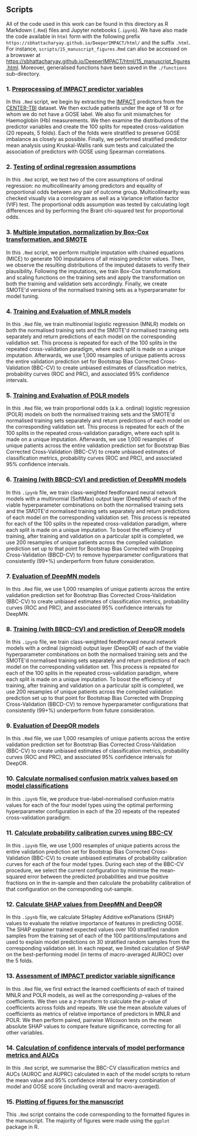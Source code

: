 ## Scripts 
All of the code used in this work can be found in this directory as R Markdown (`.Rmd`) files and Jupyter notebooks (`.ipynb`). We have also made the code available in `html` form with the following prefix `https://sbhattacharyay.github.io/DeeperIMPACT/html/` and the suffix `.html`. For instance, `scripts/15_manuscript_figures.Rmd` can also be accessed on a browswer at https://sbhattacharyay.github.io/DeeperIMPACT/html/15_manuscript_figures.html. Moreover, generalised functions have been saved in the `./functions` sub-directory.

### 1. [Preprocessing of IMPACT predictor variables](01_preprocessing.Rmd)
In this `.Rmd` script, we begin by extracting the [IMPACT](https://doi.org/10.1371/journal.pmed.0050165) predictors from the [CENTER-TBI](https://www.center-tbi.eu/) dataset. We then exclude patients under the age of 18 or for whom we do not have a GOSE label. We also fix unit mismatches for Haemoglobin (Hb) measurements. We then examine the distributions of the predictor variables and create the 100 splits for repeated cross-validation (20 repeats, 5 folds). Each of the folds were stratified to preserve GOSE imbalance as closely as possible. Finally, we performed stratified predictor mean analysis using Kruskal-Wallis rank sum tests and calculated the association of predictors with GOSE using Spearman correlations.

### 2. [Testing of ordinal regression assumptions](02_ordinal_assumptions.Rmd)
In this `.Rmd` script, we test two of the core assumptions of ordinal regression: no multicollinearity among predictors and equality of proportional odds between any pair of outcome group. Multicollinearity was checked visually via a correlogram as well as a Variance inflation factor (VIF) test. The proportional odds assumption was tested by calculating logit differences and by performing the Brant chi-squared test for proportional odds.

### 3. [Multiple imputation, normalization by Box-Cox transformation, and SMOTE](03_impute_boxcox_smote.Rmd)
In this `.Rmd` script, we perform multiple imputation with chained equations (MICE) to generate 100 imputataions of all missing predictor values. Then, we observe the resulting distributions of the imputed datasets to verify their plausibility. Following the imputations, we train Box-Cox transformations and scaling functions on the training sets and apply the transformation on both the training and validation sets accordingly. Finally, we create SMOTE'd versions of the normalised training sets as a hyperparamater for model tuning.

### 4. [Training and Evaluation of MNLR models](04_mnlr.Rmd)
In this `.Rmd` file, we train multinomial logistic regression (MNLR) models on both the normalised training sets and the SMOTE'd normalised training sets separately and return predictions of each model on the corresponding validation set. This process is repeated for each of the 100 splits in the repeated cross-validation paradigm, where each split is made on a unique imputation. Afterwards, we use 1,000 resamples of unique patients across the entire validation prediction set for Bootstrap Bias Corrected Cross-Validation (BBC-CV) to create unbiased estimates of classification metrics, probability curves (ROC and PRC), and associated 95% confidence intervals.

### 5. [Training and Evaluation of POLR models](05_polr.Rmd)
In this `.Rmd` file, we train proportional odds (a.k.a. ordinal) logistic regression (POLR) models on both the normalised training sets and the SMOTE'd normalised training sets separately and return predictions of each model on the corresponding validation set. This process is repeated for each of the 100 splits in the repeated cross-validation paradigm, where each split is made on a unique imputation. Afterwards, we use 1,000 resamples of unique patients across the entire validation prediction set for Bootstrap Bias Corrected Cross-Validation (BBC-CV) to create unbiased estimates of classification metrics, probability curves (ROC and PRC), and associated 95% confidence intervals.

### 6. [Training (with BBCD-CV) and prediction of DeepMN models](06_deepMN_part1.ipynb)
In this `.ipynb` file, we train class-weighted feedforward neural network models with a multinomial (SoftMax) output layer (DeepMN) of each of the viable hyperparameter combinations on both the normalised training sets and the SMOTE'd normalised training sets separately and return predictions of each model on the corresponding validation set. This process is repeated for each of the 100 splits in the repeated cross-validation paradigm, where each split is made on a unique imputation. To boost the efficiency of training, after training and validation on a particular split is completed, we use 200 resamples of unique patients across the compiled validation prediction set up to that point for Bootstrap Bias Corrected with Dropping Cross-Validation (BBCD-CV) to remove hyperparameter configurations that consistently (99+%) underperform from future consideration.

### 7. [Evaluation of DeepMN models](07_deepMN_part2.Rmd)
In this `.Rmd` file, we use 1,000 resamples of unique patients across the entire validation prediction set for Bootstrap Bias Corrected Cross-Validation (BBC-CV) to create unbiased estimates of classification metrics, probability curves (ROC and PRC), and associated 95% confidence intervals for DeepMN.

### 8. [Training (with BBCD-CV) and prediction of DeepOR models](08_deepOR_part1.ipynb)
In this `.ipynb` file, we train class-weighted feedforward neural network models with a ordinal (sigmoid) output layer (DeepOR) of each of the viable hyperparameter combinations on both the normalised training sets and the SMOTE'd normalised training sets separately and return predictions of each model on the corresponding validation set. This process is repeated for each of the 100 splits in the repeated cross-validation paradigm, where each split is made on a unique imputation. To boost the efficiency of training, after training and validation on a particular split is completed, we use 200 resamples of unique patients across the compiled validation prediction set up to that point for Bootstrap Bias Corrected with Dropping Cross-Validation (BBCD-CV) to remove hyperparameter configurations that consistently (99+%) underperform from future consideration.

### 9. [Evaluation of DeepOR models](09_deepOR_part2.Rmd)
In this `.Rmd` file, we use 1,000 resamples of unique patients across the entire validation prediction set for Bootstrap Bias Corrected Cross-Validation (BBC-CV) to create unbiased estimates of classification metrics, probability curves (ROC and PRC), and associated 95% confidence intervals for DeepOR.

### 10. [Calculate normalised confusion matrix values based on model classifications](10_calculate_confusion_matrices.ipynb)
In this `.ipynb` file, we produce true-label-normalised confusion matrix values for each of the four model types using the optimal performing hyperparameter configuration in each of the 20 repeats of the repeated cross-validation paradigm.

### 11. [Calculate probability calibration curves using BBC-CV](11_calculate_calibrations.ipynb)
In this `.ipynb` file, we use 1,000 resamples of unique patients across the entire validation prediction set for Bootstrap Bias Corrected Cross-Validation (BBC-CV) to create unbiased estimates of probability calibration curves for each of the four model types. During each step of the BBC-CV procedure, we select the current configuration by minimise the mean-squared error between the predicted probabilities and true positive fractions on in the in-sample and then calculate the probability calibration of that configuration on the corresponding out-sample.

### 12. [Calculate SHAP values from DeepMN and DeepOR](12_calculate_shap_values.ipynb)
In this `.ipynb` file, we calculate SHapley Additive exPlanations (SHAP) values to evaluate the relative importance of features in predicting GOSE. The SHAP explainer trained expected values over 100 stratified random samples from the training set of each of the 100 partitions/imputations and used to explain model predictions on 30 stratified random samples from the corresponding validation set. In each repeat, we limited calculation of SHAP on the best-performing model (in terms of macro-averaged AUROC) over the 5 folds.

### 13. [Assessment of IMPACT predictor variable significance](13_predictor_significance.Rmd)
In this `.Rmd` file, we first extract the learned coefficients of each of trained MNLR and POLR models, as well as the corresponding *p*-values of the coefficients. We then use a *z*-transform to calculate the *p*-value of coefficients across folds and repeats. We use the mean absolute values of coefficients as metrics of relative importance of predictors in MNLR and POLR. We then perform paired, pairwise Wilcoxon tests on the mean absolute SHAP values to compare feature significance, correcting for all other variables.

### 14. [Calculation of confidence intervals of model performance metrics and AUCs](14_calculate_metrics_auc.Rmd)
In this `.Rmd` script, we summarise the BBC-CV classification metrics and AUCs (AUROC and AUPRC) calculated in each of the model scripts to return the mean value and 95% confidence interval for every combination of model and GOSE score (including overall and macro-averaged).

### 15. [Plotting of figures for the manuscript](15_manuscript_figures.Rmd)
This `.Rmd` script contains the code corresponding to the formatted figures in the manuscript. The majority of figures were made using the `ggplot` package in R.
